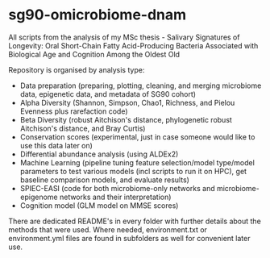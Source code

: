 # sg90-omicrobiome-dnam
All scripts from the analysis of my MSc thesis - Salivary Signatures of Longevity: Oral Short-Chain Fatty Acid-Producing Bacteria Associated with Biological Age and Cognition Among the Oldest Old

Repository is organised by analysis type:
- Data preparation (preparing, plotting, cleaning, and merging microbiome data, epigenetic data, and metadata of SG90 cohort)
- Alpha Diversity (Shannon, Simpson, Chao1, Richness, and Pielou Evenness plus rarefaction code)
- Beta Diversity (robust Aitchison's distance, phylogenetic robust Aitchison's distance, and Bray Curtis)
- Conservation scores (experimental, just in case someone would like to use this data later on)
- Differential abundance analysis (using ALDEx2)
- Machine Learning (pipeline tuning feature selection/model type/model parameters to test various models (incl scripts to run it on HPC), get baseline comparison models, and evaluate results)
- SPIEC-EASI (code for both microbiome-only networks and microbiome-epigenome networks and their interpretation)
- Cognition model (GLM model on MMSE scores)

There are dedicated README's in every folder with further details about the methods that were used.
Where needed, environment.txt or environment.yml files are found in subfolders as well for convenient later use.


